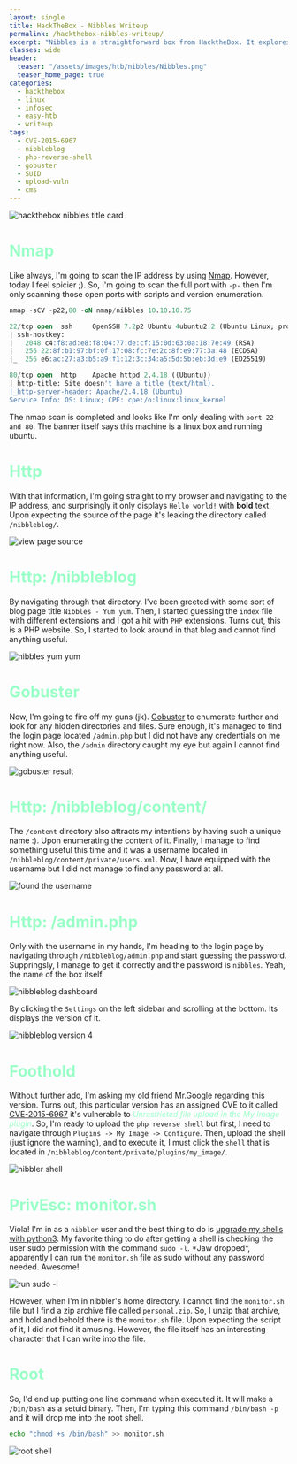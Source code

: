 ```yaml
---
layout: single
title: HackTheBox - Nibbles Writeup
permalink: /hackthebox-nibbles-writeup/
excerpt: "Nibbles is a straightforward box from HacktheBox. It explores the upload vulnerability in nibbleblog that assign to CVE-2015-6967. To gain the root shell, I must abuse sudo permission on a file and it did not require a password."
classes: wide
header:
  teaser: "/assets/images/htb/nibbles/Nibbles.png"
  teaser_home_page: true  
categories:
  - hackthebox
  - linux
  - infosec
  - easy-htb
  - writeup
tags:
  - CVE-2015-6967
  - nibbleblog
  - php-reverse-shell
  - gobuster
  - SUID
  - upload-vuln
  - cms
---
```


![hackthebox nibbles title card](/assets/images/htb/nibbles/Nibbles.png)

# <font color="#9bffc8">Nmap</font>
Like always, I'm going to scan the IP address by using [Nmap](https://nmap.org/). However, today I feel spicier ;). So, I'm going to scan the full port with `-p-` then I'm only scanning those open ports with scripts and version enumeration.

```sql
nmap -sCV -p22,80 -oN nmap/nibbles 10.10.10.75

22/tcp open  ssh     OpenSSH 7.2p2 Ubuntu 4ubuntu2.2 (Ubuntu Linux; protocol 2.0)
| ssh-hostkey: 
|   2048 c4:f8:ad:e8:f8:04:77:de:cf:15:0d:63:0a:18:7e:49 (RSA)
|   256 22:8f:b1:97:bf:0f:17:08:fc:7e:2c:8f:e9:77:3a:48 (ECDSA)
|_  256 e6:ac:27:a3:b5:a9:f1:12:3c:34:a5:5d:5b:eb:3d:e9 (ED25519)

80/tcp open  http    Apache httpd 2.4.18 ((Ubuntu))
|_http-title: Site doesn't have a title (text/html).
|_http-server-header: Apache/2.4.18 (Ubuntu)
Service Info: OS: Linux; CPE: cpe:/o:linux:linux_kernel
```

The nmap scan is completed and looks like I'm only dealing with `port 22 and 80`. The banner itself says this machine is a linux box and running ubuntu.

# <font color="#9bffc8">Http</font>
With that information, I'm going straight to my browser and navigating to the IP address, and surprisingly it only displays `Hello world!` with **bold** text. Upon expecting the source of the page it's leaking the directory called `/nibbleblog/`.

![view page source](/assets/images/htb/nibbles/view-page-source.png)

# <font color="#9bffc8">Http: /nibbleblog</font>
By navigating through that directory. I've been greeted with some sort of blog page title `Nibbles - Yum yum`.  Then, I started guessing the `index` file with different extensions and I got a hit with `PHP` extensions. Turns out, this is a PHP website. So, I started to look around in that blog and cannot find anything useful.

![nibbles yum yum](/assets/images/htb/nibbles/nibbles-yum-yum.png)

# <font color="#9bffc8">Gobuster</font>
Now, I'm going to fire off my guns (jk). [Gobuster](https://github.com/OJ/gobuster) to enumerate further and look for any hidden directories and files. Sure enough, it's managed to find the login page located `/admin.php` but I did not have any credentials on me right now. Also, the `/admin` directory caught my eye but again I cannot find anything useful.

![gobuster result](/assets/images/htb/nibbles/gobuster-result.png)

# <font color="#9bffc8">Http: /nibbleblog/content/</font>
The `/content` directory also attracts my intentions by having such a unique name :). Upon enumerating the content of it. Finally, I manage to find something useful this time and it was a username located in `/nibbleblog/content/private/users.xml`. Now, I have equipped with the username but I did not manage to find any password at all.

![found the username](/assets/images/htb/nibbles/found-the-username.png)

# <font color="#9bffc8">Http: /admin.php</font>
Only with the username in my hands, I'm heading to the login page by navigating through `/nibbleblog/admin.php` and start guessing the password. Suppringsly, I manage to get it correctly and the password is `nibbles`. Yeah, the name of the box itself.

![nibbleblog dashboard](/assets/images/htb/nibbles/nibbleblog-dashboard.png)

By clicking the `Settings` on the left sidebar and scrolling at the bottom. Its displays the version of it.

![nibbleblog version 4](/assets/images/htb/nibbles/nibbleblog-version-4.png)

# <font color="#9bffc8">Foothold</font>
Without further ado, I'm asking my old friend Mr.Google regarding this version. Turns out, this particular version has an assigned CVE to it called [CVE-2015-6967](https://nvd.nist.gov/vuln/detail/CVE-2015-6967) it's vulnerable to _<font color="#9bffc8">Unrestricted file upload in the My Image plugin</font>_. So, I'm ready to upload the `php reverse shell` but first, I need to navigate through `Plugins -> My Image -> Configure`. Then, upload the shell (just ignore the warning), and to execute it, I must click the `shell` that is located in `/nibbleblog/content/private/plugins/my_image/`.

![nibbler shell](/assets/images/htb/nibbles/nibbler-shell.png)

# <font color="#9bffc8">PrivEsc: monitor.sh</font>
Viola! I'm in as a `nibbler` user and the best thing to do is [upgrade my shells with python3](https://note.shafiqaiman.com/misc/upgrade-reverse-shell#upgrade-using-python). My favorite thing to do after getting a shell is checking the user sudo permission with the command `sudo -l`. \*Jaw dropped\*, apparently I can run the `monitor.sh` file as sudo without any password needed. Awesome!

![run sudo -l](/assets/images/htb/nibbles/run-sudo-l.png)

However, when I'm in nibbler's home directory. I cannot find the `monitor.sh` file but I find a zip archive file called `personal.zip`. So, I unzip that archive, and hold and behold there is the `monitor.sh` file. Upon expecting the script of it, I did not find it amusing. However, the file itself has an interesting character that I can write into the file.

# <font color="#9bffc8">Root</font>
So, I'd end up putting one line command when executed it. It will make a `/bin/bash` as a setuid binary. Then, I'm typing this command `/bin/bash -p` and it will drop me into the root shell.

```bash
echo "chmod +s /bin/bash" >> monitor.sh
```

![root shell](/assets/images/htb/nibbles/root-shell.png)